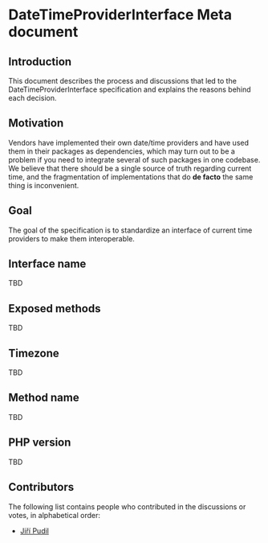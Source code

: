 # DateTimeProviderInterface Meta document

## Introduction

This document describes the process and discussions that led to the DateTimeProviderInterface specification and explains the reasons behind each decision.


## Motivation

Vendors have implemented their own date/time providers and have used them in their packages as dependencies, which may turn out to be a problem if you need to integrate several of such packages in one codebase. We believe that there should be a single source of truth regarding current time, and the fragmentation of implementations that do __de facto__ the same thing is inconvenient.


## Goal

The goal of the specification is to standardize an interface of current time providers to make them interoperable.


## Interface name

TBD


## Exposed methods

TBD


## Timezone

TBD


## Method name

TBD


## PHP version

TBD


## Contributors

The following list contains people who contributed in the discussions or votes, in alphabetical order:

- [Jiří Pudil](https://github.com/jiripudil)
